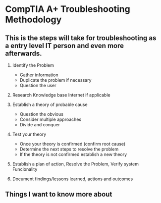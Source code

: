 # CompTIA A+ Troubleshooting Methodology

## This is the steps will take for troubleshooting as a entry level IT person and even more afterwards.

1. Identify the Problem
   - Gather information
   - Duplicate the problem if necessary
   - Question the user

2. Research Knowledge base Internet if applicable

3. Establish a theory of probable cause
   - Question the obvious
   - Consider multiple approaches
   - Divide and conquer

4. Test your theory
   - Once your theory is confirmed (confirm root cause)
   - Determine the next steps to resolve the problem
   - If the theory is not confirmed establish a new theory

5. Establish a plan of action, Resolve the Problem, Verify system Funcionality

6. Document findings/lessons learned, actions and outcomes

## Things I want to know more about
